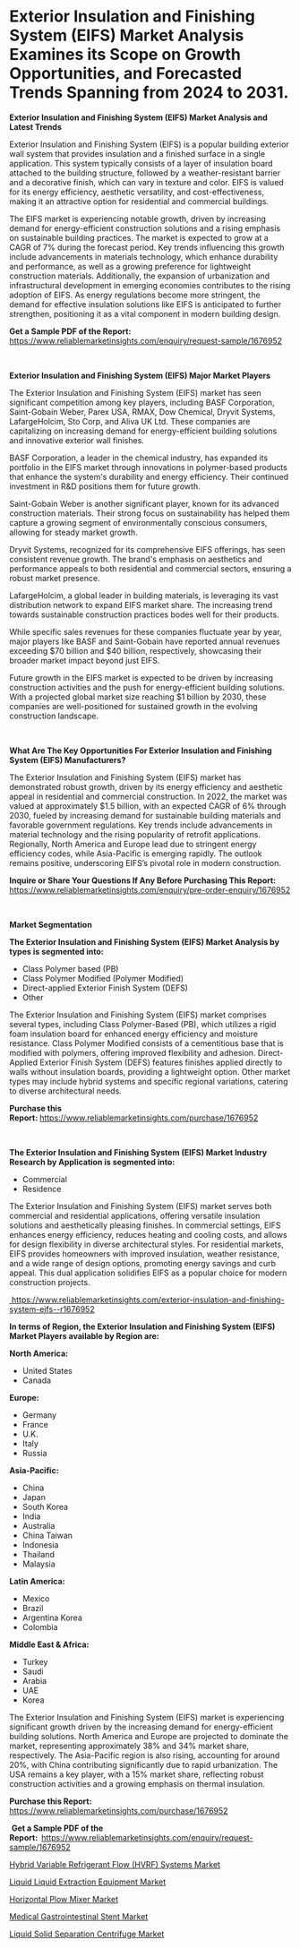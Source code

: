 <p><h1>Exterior Insulation and Finishing System (EIFS) Market Analysis Examines its Scope on Growth Opportunities, and Forecasted Trends Spanning from 2024 to 2031.</h1></p><p><strong>Exterior Insulation and Finishing System (EIFS) Market Analysis and Latest Trends</strong></p>
<p><p>Exterior Insulation and Finishing System (EIFS) is a popular building exterior wall system that provides insulation and a finished surface in a single application. This system typically consists of a layer of insulation board attached to the building structure, followed by a weather-resistant barrier and a decorative finish, which can vary in texture and color. EIFS is valued for its energy efficiency, aesthetic versatility, and cost-effectiveness, making it an attractive option for residential and commercial buildings.</p><p>The EIFS market is experiencing notable growth, driven by increasing demand for energy-efficient construction solutions and a rising emphasis on sustainable building practices. The market is expected to grow at a CAGR of 7% during the forecast period. Key trends influencing this growth include advancements in materials technology, which enhance durability and performance, as well as a growing preference for lightweight construction materials. Additionally, the expansion of urbanization and infrastructural development in emerging economies contributes to the rising adoption of EIFS. As energy regulations become more stringent, the demand for effective insulation solutions like EIFS is anticipated to further strengthen, positioning it as a vital component in modern building design.</p></p>
<p><strong>Get a Sample PDF of the Report:&nbsp;</strong> <a href="https://www.reliablemarketinsights.com/enquiry/request-sample/1676952?utm_campaign=1340&utm_medium=2&utm_source=Github&utm_content=ia&utm_term=30092024&utm_id=exterior-insulation-and-finishing-system-eifs">https://www.reliablemarketinsights.com/enquiry/request-sample/1676952</a></p>
<p>&nbsp;</p>
<p><strong>Exterior Insulation and Finishing System (EIFS) Major Market Players</strong></p>
<p><p>The Exterior Insulation and Finishing System (EIFS) market has seen significant competition among key players, including BASF Corporation, Saint-Gobain Weber, Parex USA, RMAX, Dow Chemical, Dryvit Systems, LafargeHolcim, Sto Corp, and Aliva UK Ltd. These companies are capitalizing on increasing demand for energy-efficient building solutions and innovative exterior wall finishes.</p><p>BASF Corporation, a leader in the chemical industry, has expanded its portfolio in the EIFS market through innovations in polymer-based products that enhance the system's durability and energy efficiency. Their continued investment in R&D positions them for future growth.</p><p>Saint-Gobain Weber is another significant player, known for its advanced construction materials. Their strong focus on sustainability has helped them capture a growing segment of environmentally conscious consumers, allowing for steady market growth.</p><p>Dryvit Systems, recognized for its comprehensive EIFS offerings, has seen consistent revenue growth. The brand's emphasis on aesthetics and performance appeals to both residential and commercial sectors, ensuring a robust market presence.</p><p>LafargeHolcim, a global leader in building materials, is leveraging its vast distribution network to expand EIFS market share. The increasing trend towards sustainable construction practices bodes well for their products.</p><p>While specific sales revenues for these companies fluctuate year by year, major players like BASF and Saint-Gobain have reported annual revenues exceeding $70 billion and $40 billion, respectively, showcasing their broader market impact beyond just EIFS.</p><p>Future growth in the EIFS market is expected to be driven by increasing construction activities and the push for energy-efficient building solutions. With a projected global market size reaching $1 billion by 2030, these companies are well-positioned for sustained growth in the evolving construction landscape.</p></p>
<p>&nbsp;</p>
<p><strong>What Are The Key Opportunities For Exterior Insulation and Finishing System (EIFS) Manufacturers?</strong></p>
<p><p>The Exterior Insulation and Finishing System (EIFS) market has demonstrated robust growth, driven by its energy efficiency and aesthetic appeal in residential and commercial construction. In 2022, the market was valued at approximately $1.5 billion, with an expected CAGR of 6% through 2030, fueled by increasing demand for sustainable building materials and favorable government regulations. Key trends include advancements in material technology and the rising popularity of retrofit applications. Regionally, North America and Europe lead due to stringent energy efficiency codes, while Asia-Pacific is emerging rapidly. The outlook remains positive, underscoring EIFS’s pivotal role in modern construction.</p></p>
<p><strong>Inquire or Share Your Questions If Any Before Purchasing This Report:</strong> <a href="https://www.reliablemarketinsights.com/enquiry/pre-order-enquiry/1676952?utm_campaign=1340&utm_medium=2&utm_source=Github&utm_content=ia&utm_term=30092024&utm_id=exterior-insulation-and-finishing-system-eifs">https://www.reliablemarketinsights.com/enquiry/pre-order-enquiry/1676952</a></p>
<p>&nbsp;</p>
<p><strong>Market Segmentation</strong></p>
<p><strong>The Exterior Insulation and Finishing System (EIFS) Market Analysis by types is segmented into:</strong></p>
<p><ul><li>Class Polymer based (PB)</li><li>Class Polymer Modified (Polymer Modified)</li><li>Direct-applied Exterior Finish System (DEFS)</li><li>Other</li></ul></p>
<p><p>The Exterior Insulation and Finishing System (EIFS) market comprises several types, including Class Polymer-Based (PB), which utilizes a rigid foam insulation board for enhanced energy efficiency and moisture resistance. Class Polymer Modified consists of a cementitious base that is modified with polymers, offering improved flexibility and adhesion. Direct-Applied Exterior Finish System (DEFS) features finishes applied directly to walls without insulation boards, providing a lightweight option. Other market types may include hybrid systems and specific regional variations, catering to diverse architectural needs.</p></p>
<p><strong>Purchase this Report:&nbsp;</strong><a href="https://www.reliablemarketinsights.com/purchase/1676952?utm_campaign=1340&utm_medium=2&utm_source=Github&utm_content=ia&utm_term=30092024&utm_id=exterior-insulation-and-finishing-system-eifs">https://www.reliablemarketinsights.com/purchase/1676952</a></p>
<p>&nbsp;</p>
<p><strong>The Exterior Insulation and Finishing System (EIFS) Market Industry Research by Application is segmented into:</strong></p>
<p><ul><li>Commercial</li><li>Residence</li></ul></p>
<p><p>The Exterior Insulation and Finishing System (EIFS) market serves both commercial and residential applications, offering versatile insulation solutions and aesthetically pleasing finishes. In commercial settings, EIFS enhances energy efficiency, reduces heating and cooling costs, and allows for design flexibility in diverse architectural styles. For residential markets, EIFS provides homeowners with improved insulation, weather resistance, and a wide range of design options, promoting energy savings and curb appeal. This dual application solidifies EIFS as a popular choice for modern construction projects.</p></p>
<p><a href="https://www.reliablemarketinsights.com/exterior-insulation-and-finishing-system-eifs--r1676952?utm_campaign=1340&utm_medium=2&utm_source=Github&utm_content=ia&utm_term=30092024&utm_id=exterior-insulation-and-finishing-system-eifs">&nbsp;https://www.reliablemarketinsights.com/exterior-insulation-and-finishing-system-eifs--r1676952</a></p>
<p><strong>In terms of Region, the Exterior Insulation and Finishing System (EIFS) Market Players available by Region are:</strong></p>
<p>
    <p> <strong> North America: </strong>
        <ul>
            <li>United States</li>
            <li>Canada</li>
        </ul>
        </p> 
    <p> <strong> Europe: </strong>
        <ul>
            <li>Germany</li>
            <li>France</li>
            <li>U.K.</li>
            <li>Italy</li>
            <li>Russia</li>
        </ul>
        </p> 
    <p> <strong> Asia-Pacific: </strong>
        <ul>
            <li>China</li>
            <li>Japan</li>
            <li>South Korea</li>
            <li>India</li>
            <li>Australia</li>
            <li>China Taiwan</li>
            <li>Indonesia</li>
            <li>Thailand</li>
            <li>Malaysia</li>
        </ul>
        </p> 
    <p> <strong> Latin America: </strong>
        <ul>
            <li>Mexico</li>
            <li>Brazil</li>
            <li>Argentina Korea</li>
            <li>Colombia</li>
        </ul>
        </p> 
    <p> <strong> Middle East & Africa: </strong>
        <ul>
            <li>Turkey</li>
            <li>Saudi</li>
            <li>Arabia</li>
            <li>UAE</li>
            <li>Korea</li>
        </ul>
    </p>
    </p>
<p><p>The Exterior Insulation and Finishing System (EIFS) market is experiencing significant growth driven by the increasing demand for energy-efficient building solutions. North America and Europe are projected to dominate the market, representing approximately 38% and 34% market share, respectively. The Asia-Pacific region is also rising, accounting for around 20%, with China contributing significantly due to rapid urbanization. The USA remains a key player, with a 15% market share, reflecting robust construction activities and a growing emphasis on thermal insulation.</p></p>
<p><strong>Purchase this Report: </strong><a href="https://www.reliablemarketinsights.com/purchase/1676952?utm_campaign=1340&utm_medium=2&utm_source=Github&utm_content=ia&utm_term=30092024&utm_id=exterior-insulation-and-finishing-system-eifs">https://www.reliablemarketinsights.com/purchase/1676952</a></p>
<p>&nbsp;<strong>Get a Sample PDF of the Report:&nbsp;&nbsp;</strong><a href="https://www.reliablemarketinsights.com/enquiry/request-sample/1676952?utm_campaign=1340&utm_medium=2&utm_source=Github&utm_content=ia&utm_term=30092024&utm_id=exterior-insulation-and-finishing-system-eifs">https://www.reliablemarketinsights.com/enquiry/request-sample/1676952</a></p>
<p><strong></strong></p>
<p><p><a href="https://issuu.com/reportprime-2/docs/hybrid-variable-refrigerant-flow-hv_febeb8e0581a8c?utm_campaign=1340&utm_medium=2&utm_source=Github&utm_content=ia&utm_term=30092024&utm_id=exterior-insulation-and-finishing-system-eifs">Hybrid Variable Refrigerant Flow (HVRF) Systems Market</a></p><p><a href="https://www.linkedin.com/pulse/booming-liquid-extraction-equipment-market-sector-analysis-fbkxe?utm_campaign=1340&utm_medium=2&utm_source=Github&utm_content=ia&utm_term=30092024&utm_id=exterior-insulation-and-finishing-system-eifs">Liquid Liquid Extraction Equipment Market</a></p><p><a href="https://www.linkedin.com/pulse/strategic-roadmap-global-horizontal-plow-mixer-market-insights-feque?utm_campaign=1340&utm_medium=2&utm_source=Github&utm_content=ia&utm_term=30092024&utm_id=exterior-insulation-and-finishing-system-eifs">Horizontal Plow Mixer Market</a></p><p><a href="https://issuu.com/reportprime-2/docs/medical-gastrointestinal-stent-mark_17c6f6a789f5e4?utm_campaign=1340&utm_medium=2&utm_source=Github&utm_content=ia&utm_term=30092024&utm_id=exterior-insulation-and-finishing-system-eifs">Medical Gastrointestinal Stent Market</a></p><p><a href="https://www.linkedin.com/pulse/liquid-solid-separation-centrifuge-market-trends-growth-outlook-xpzbe?utm_campaign=1340&utm_medium=2&utm_source=Github&utm_content=ia&utm_term=30092024&utm_id=exterior-insulation-and-finishing-system-eifs">Liquid Solid Separation Centrifuge Market</a></p></p>
